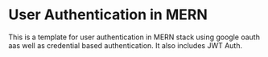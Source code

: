 # User Authentication in MERN

This is a template for user authentication in MERN stack using google oauth aas well as credential based authentication.
It also includes JWT Auth.
